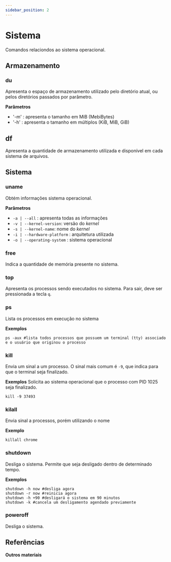 ```yaml
---
sidebar_position: 2
---
```


# Sistema

Comandos relaciondos ao sistema operacional.

## Armazenamento

### du

Apresenta o espaço de armazenamento utilizado pelo diretório atual, ou pelos diretórios passados por parâmetro.

**Parâmetros**
- '-m' : apresenta o tamanho em MiB (MebiBytes)
- '-h' : apresenta o tamanho em múltiplos (KiB, MiB, GiB)

## df

Apresenta a quantidade de armazenamento utilizada e disponível em cada sistema de arquivos.



## Sistema

### uname

Obtém informações sistema operacional.

**Parâmetros**  

- `-a | --all` : apresenta todas as informações
- `-v | --kernel-version`: versão do *kernel*
- `-s | --kernel-name`: nome do *kernel*
- `-i | --hardware-platform` : arquitetura utilizada
- `-o | --operating-system` : sistema operacional

### free

Indica a quantidade de memória presente no sistema.


### top

Apresenta os processos sendo executados no sistema. Para sair, deve ser pressionada a tecla `q`.

### ps

Lista os processos em execução no sistema

**Exemplos**

```
ps -aux #lista todos processos que possuem um terminal (tty) associado e o usuário que originou o processo
```

### kill

Envia um sinal a um processo. O sinal mais comum é `-9`, que indica para que o terminal seja finalizado.

**Exemplos**
Solicita ao sistema operacional que o processo com PID 1025 seja finalizado.
```
kill -9 37493
```

### kilall

Envia sinal a processos, porém utilizando o nome

**Exemplo**
```
killall chrome
```

### shutdown

Desliga o sistema. Permite que seja desligado dentro de determinado tempo.

**Exemplos**
```
shutdown -h now #desliga agora
shutdown -r now #reinicia agora
shutdown -h +90 #desligará o sistema em 90 minutos
shutdown -k #cancela um desligamento agendado previamente
```

### poweroff

Desliga o sistema.


## Referências

**Outros materiais**  
